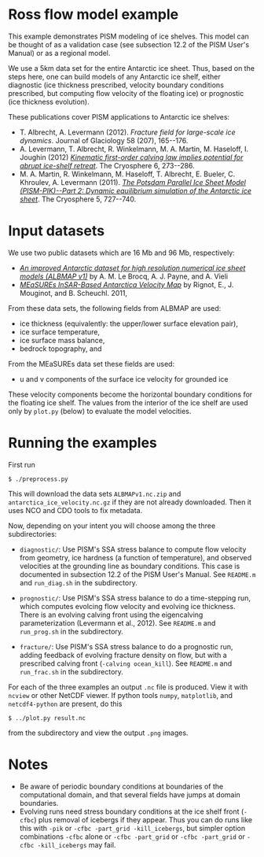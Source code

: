 Ross flow model example
=================

This example demonstrates PISM modeling of ice shelves.  This model can be thought of as a validation case (see subsection 12.2 of the PISM User's Manual) or as a regional model.

We use a 5km data set for the entire Antarctic ice sheet.  Thus, based on the steps here, one can build models of any Antarctic ice shelf, either diagnostic (ice thickness prescribed, velocity boundary conditions prescribed, but computing flow velocity of the floating ice) or prognostic (ice thickness evolution).

These publications cover PISM applications to Antarctic ice shelves:

* T. Albrecht, A. Levermann (2012).  *Fracture field for large-scale ice dynamics*.  Journal of Glaciology 58 (207), 165--176.
* A. Levermann, T. Albrecht, R. Winkelmann, M. A. Martin, M. Haseloff, I. Joughin (2012) [*Kinematic first-order calving law implies potential for abrupt ice-shelf retreat*](http://www.the-cryosphere.net/6/273/2012/tc-6-273-2012.html).  The Cryosphere 6, 273--286.
* M. A. Martin, R. Winkelmann, M. Haseloff, T. Albrecht, E. Bueler, C. Khroulev, A. Levermann (2011).  [*The Potsdam Parallel Ice Sheet Model (PISM-PIK)--Part 2: Dynamic equilibrium simulation of the Antarctic ice sheet*](http://www.the-cryosphere.net/5/727/2011/tc-5-727-2011.html). The Cryosphere 5, 727--740. 

Input datasets
==========

We use two public datasets which are 16 Mb and 96 Mb, respectively:

* [*An improved Antarctic dataset for high resolution numerical ice sheet models (ALBMAP v1)*](http://doi.pangaea.de/10.1594/PANGAEA.734145)  by A. M. Le Brocq, A. J. Payne, and A. Vieli
* [*MEaSUREs InSAR-Based Antarctica Velocity Map*](http://nsidc.org/data/nsidc-0484.html) by Rignot, E., J. Mouginot, and B. Scheuchl. 2011,

From these data sets, the following fields from ALBMAP are used:

* ice thickness (equivalently: the upper/lower surface elevation pair),
* ice surface temperature,
* ice surface mass balance,
* bedrock topography, and

From the MEaSUREs data set these fields are used:

* u and v components of the surface ice velocity for grounded ice

These velocity components become the horizontal boundary conditions for the floating ice shelf.  The values from the interior of the ice shelf are used only by `plot.py` (below) to evaluate the model velocities.


Running the examples
=================

First run

    $ ./preprocess.py

This will download the data sets `ALBMAPv1.nc.zip` and `antarctica_ice_velocity.nc.gz` if they are not already downloaded.  Then it uses NCO and CDO tools to fix metadata.

Now, depending on your intent you will choose among the three subdirectories:

* `diagnostic/`: Use PISM's SSA stress balance to compute flow velocity from geometry, ice hardness (a function of temperature), and observed velocities at the grounding line as boundary conditions.  This case is documented in subsection 12.2 of the PISM User's Manual.  See `README.m` and `run_diag.sh` in the subdirectory.

* `prognostic/`: Use PISM's SSA stress balance to do a time-stepping run, which computes evolcing flow velocity and evolving ice thickness.  There is an evolving calving front using the eigencalving parameterization (Levermann et al., 2012).  See `README.m` and `run_prog.sh` in the subdirectory.

* `fracture/`: Use PISM's SSA stress balance to do a prognostic run, adding feedback of evolving fracture density on flow, but with a prescribed calving front (`-calving ocean_kill`).  See `README.m` and `run_frac.sh` in the subdirectory.

For each of the three examples an output `.nc` file is produced.  View it with `ncview` or other NetCDF viewer.  If python tools `numpy`, `matplotlib`, and `netcdf4-python` are present, do this

    $ ../plot.py result.nc

from the subdirectory and view the output `.png` images.

Notes
====

* Be aware of periodic boundary conditions at boundaries of the computational domain, and that several fields have jumps at domain boundaries.
* Evolving runs need stress boundary conditions at the ice shelf front (`-cfbc`) plus removal of icebergs if they appear.  Thus you can do runs like this with `-pik` or `-cfbc -part_grid -kill_icebergs`, but simpler option combinations `-cfbc` alone or `-cfbc -part_grid` or `-cfbc -part_grid` or `-cfbc -kill_icebergs` may fail.

